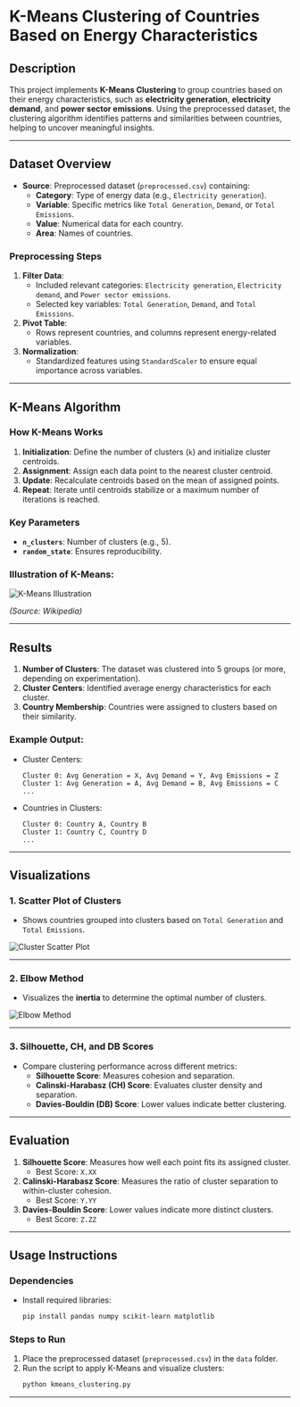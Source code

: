# **K-Means Clustering of Countries Based on Energy Characteristics**

## **Description**
This project implements **K-Means Clustering** to group countries based on their energy characteristics, such as **electricity generation**, **electricity demand**, and **power sector emissions**. Using the preprocessed dataset, the clustering algorithm identifies patterns and similarities between countries, helping to uncover meaningful insights.

---

## **Dataset Overview**
- **Source**: Preprocessed dataset (`preprocessed.csv`) containing:
  - **Category**: Type of energy data (e.g., `Electricity generation`).
  - **Variable**: Specific metrics like `Total Generation`, `Demand`, or `Total Emissions`.
  - **Value**: Numerical data for each country.
  - **Area**: Names of countries.

### **Preprocessing Steps**
1. **Filter Data**:
   - Included relevant categories: `Electricity generation`, `Electricity demand`, and `Power sector emissions`.
   - Selected key variables: `Total Generation`, `Demand`, and `Total Emissions`.
2. **Pivot Table**:
   - Rows represent countries, and columns represent energy-related variables.
3. **Normalization**:
   - Standardized features using `StandardScaler` to ensure equal importance across variables.

---

## **K-Means Algorithm**
### **How K-Means Works**
1. **Initialization**: Define the number of clusters (`k`) and initialize cluster centroids.
2. **Assignment**: Assign each data point to the nearest cluster centroid.
3. **Update**: Recalculate centroids based on the mean of assigned points.
4. **Repeat**: Iterate until centroids stabilize or a maximum number of iterations is reached.

### **Key Parameters**
- **`n_clusters`**: Number of clusters (e.g., 5).
- **`random_state`**: Ensures reproducibility.

### **Illustration of K-Means**:
![K-Means Illustration](https://upload.wikimedia.org/wikipedia/commons/thumb/e/ea/K-means_convergence.gif/250px-K-means_convergence.gif)

*(Source: Wikipedia)*

---

## **Results**
1. **Number of Clusters**: The dataset was clustered into 5 groups (or more, depending on experimentation).
2. **Cluster Centers**: Identified average energy characteristics for each cluster.
3. **Country Membership**: Countries were assigned to clusters based on their similarity.

### Example Output:
- Cluster Centers:
  ```
  Cluster 0: Avg Generation = X, Avg Demand = Y, Avg Emissions = Z
  Cluster 1: Avg Generation = A, Avg Demand = B, Avg Emissions = C
  ...
  ```
- Countries in Clusters:
  ```
  Cluster 0: Country A, Country B
  Cluster 1: Country C, Country D
  ...
  ```

---

## **Visualizations**
### **1. Scatter Plot of Clusters**
- Shows countries grouped into clusters based on `Total Generation` and `Total Emissions`.

![Cluster Scatter Plot](https://miro.medium.com/v2/resize:fit:800/format:webp/1*fa2hyXY5OOUZrp_dcnCqYA.png)

---

### **2. Elbow Method**
- Visualizes the **inertia** to determine the optimal number of clusters.

![Elbow Method](https://upload.wikimedia.org/wikipedia/commons/thumb/2/28/K-means_convergence.gif/300px-K-means_convergence.gif)

---

### **3. Silhouette, CH, and DB Scores**
- Compare clustering performance across different metrics:
  - **Silhouette Score**: Measures cohesion and separation.
  - **Calinski-Harabasz (CH) Score**: Evaluates cluster density and separation.
  - **Davies-Bouldin (DB) Score**: Lower values indicate better clustering.

---

## **Evaluation**
1. **Silhouette Score**: Measures how well each point fits its assigned cluster.
   - Best Score: `X.XX`
2. **Calinski-Harabasz Score**: Measures the ratio of cluster separation to within-cluster cohesion.
   - Best Score: `Y.YY`
3. **Davies-Bouldin Score**: Lower values indicate more distinct clusters.
   - Best Score: `Z.ZZ`

---

## **Usage Instructions**
### **Dependencies**
- Install required libraries:
  ```bash
  pip install pandas numpy scikit-learn matplotlib
  ```

### **Steps to Run**
1. Place the preprocessed dataset (`preprocessed.csv`) in the `data` folder.
2. Run the script to apply K-Means and visualize clusters:
   ```bash
   python kmeans_clustering.py
   ```

---
